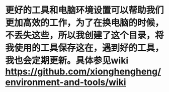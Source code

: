 # 更好的工具和电脑环境设置可以帮助我们更加高效的工作，为了在换电脑的时候，不丢失这些，所以我创建了这个目录，将我使用的工具保存这在，遇到好的工具，我也会定期更新。具体参见wiki https://github.com/xionghengheng/environment-and-tools/wiki
